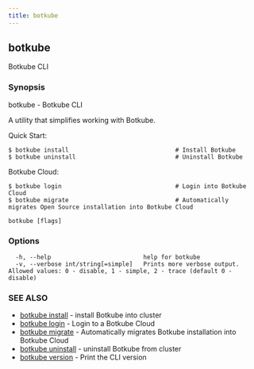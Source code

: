 ```yaml
---
title: botkube
---
```


## botkube

Botkube CLI

### Synopsis

botkube - Botkube CLI

A utility that simplifies working with Botkube.

Quick Start:

    $ botkube install                              # Install Botkube
    $ botkube uninstall                            # Uninstall Botkube

Botkube Cloud:

    $ botkube login                                # Login into Botkube Cloud
    $ botkube migrate                              # Automatically migrates Open Source installation into Botkube Cloud
    

```
botkube [flags]
```

### Options

```
  -h, --help                          help for botkube
  -v, --verbose int/string[=simple]   Prints more verbose output. Allowed values: 0 - disable, 1 - simple, 2 - trace (default 0 - disable)
```

### SEE ALSO

* [botkube install](botkube_install.md)	 - install Botkube into cluster
* [botkube login](botkube_login.md)	 - Login to a Botkube Cloud
* [botkube migrate](botkube_migrate.md)	 - Automatically migrates Botkube installation into Botkube Cloud
* [botkube uninstall](botkube_uninstall.md)	 - uninstall Botkube from cluster
* [botkube version](botkube_version.md)	 - Print the CLI version


